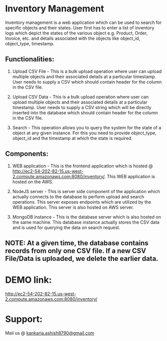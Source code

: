 # Inventory Management

Inventory management is a web application which can be used to search for specific objects and their states. User first has to enter a list of inventory logs which depict the states of the various object e.g. Product, Order, Invoice, etc. and details associated with the objects like object_id, object_type, timestamp.

## Functionalities:
1. Upload CSV File - This is a bulk upload operation where user can upload multiple objects and their associated details at a particular timestamp. User needs to supply a CSV which should contain header for the column in the CSV file.

2. Upload CSV Data - This is a bulk upload operation where user can upload multiple objects and their associated details at a particular timestamp. User needs to supply a CSV string which will be directly inserted into the database which should contain header for the column in the CSV file.

3. Search - This operation allows you to query the system for the state of a object at any given instance. For this you need to provide object_type, object_id and the timestamp at which the state is required. 

## Components:
1. WEB application - This is the frontend application which is hosted @ http://ec2-54-202-82-15.us-west-2.compute.amazonaws.com:8080/inventory/. This WEB application is hosted on the AWS.

2. NodeJS server - This is server side component of the application which actually connects to the database to perform upload and search operations. This server exposes endpoints which are utilized by the WEB application. This server is also hosted on AWS server. 

3. MongoDB instance - This is the database server which is also hosted on the same machine. This database instance actually stores the CSV data and is used for querying the data on search request.

## NOTE: At a given time, the database contains records from only one CSV file. If a new CSV File/Data is uploaded, we delete the earlier data.

# DEMO link:

http://ec2-54-202-82-15.us-west-2.compute.amazonaws.com:8080/inventory/

# Support:
Mail us @ kankaria.ashish8790@gmail.com
